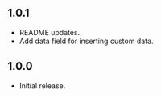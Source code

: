 ## 1.0.1

* README updates.
* Add data field for inserting custom data.

## 1.0.0

* Initial release.
